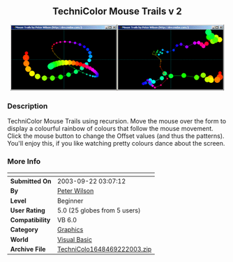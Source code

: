 ﻿<div align="center">

## TechniColor Mouse Trails v 2

<img src="PIC2003922312331231.gif">
</div>

### Description

TechniColor Mouse Trails using recursion. Move the mouse over the form to display a colourful rainbow of colours that follow the mouse movement. Click the mouse button to change the Offset values (and thus the patterns). You'll enjoy this, if you like watching pretty colours dance about the screen.
 
### More Info
 


<span>             |<span>
---                |---
**Submitted On**   |2003-09-22 03:07:12
**By**             |[Peter Wilson](https://github.com/Planet-Source-Code/PSCIndex/blob/master/ByAuthor/peter-wilson.md)
**Level**          |Beginner
**User Rating**    |5.0 (25 globes from 5 users)
**Compatibility**  |VB 6\.0
**Category**       |[Graphics](https://github.com/Planet-Source-Code/PSCIndex/blob/master/ByCategory/graphics__1-46.md)
**World**          |[Visual Basic](https://github.com/Planet-Source-Code/PSCIndex/blob/master/ByWorld/visual-basic.md)
**Archive File**   |[TechniColo1648469222003\.zip](https://github.com/Planet-Source-Code/peter-wilson-technicolor-mouse-trails-v-2__1-48687/archive/master.zip)








